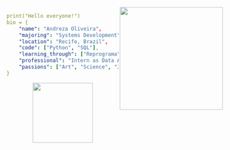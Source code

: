 
<img align="right" height="240" src="https://img1.picmix.com/output/stamp/normal/8/6/5/6/1756568_c4174.gif"/>

```yaml
print("Hello everyone!")
bio = {
    "name": "Andreza Oliveira",
    "majoring": "Systems Development",
    "location": "Recife, Brazil",
    "code": ["Python", "SQL"],
    "learning_through": ["Reprograma", "Ada Tech"],
    "professional": "Intern as Data Analyst",
    "passions": ["Art", "Science", "Japanese Manga", "Workout Training"]
}
```

<div align="center">
  <a href="https://github.com/andrezarsoliveira">
  <img height="140em" src="https://github-readme-stats.vercel.app/api/top-langs/?username=andrezarsoliveira&layout=compact&langs_count=7&theme=midnight"/>
</div>

<!--
**andrezarsoliveira/andrezarsoliveira** is a ✨ _special_ ✨ repository because its `README.md` (this file) appears on your GitHub profile.
-->
   
<!--
**andrezarsoliveira/andrezarsoliveira** is a ✨ _special_ ✨ repository because its `README.md` (this file) appears on your GitHub profile
